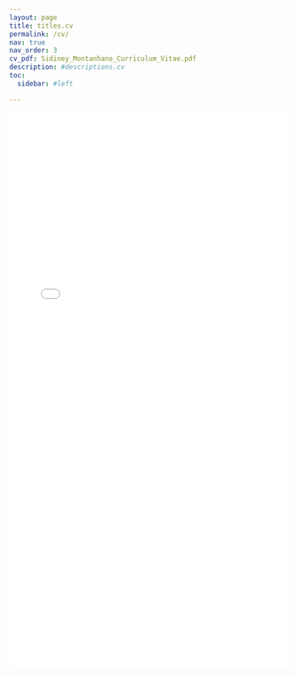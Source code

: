 ```yaml
---
layout: page
title: titles.cv
permalink: /cv/
nav: true
nav_order: 3
cv_pdf: Sidiney_Montanhano_Curriculum_Vitae.pdf
description: #descriptions.cv
toc:
  sidebar: #left

---
```


<iframe src="{{ '/assets/pdf/en/Sidiney_Montanhano_Curriculum_Vitae.pdf' | relative_url }}" width="100%" height="1000px" style="border: none;"></iframe>
